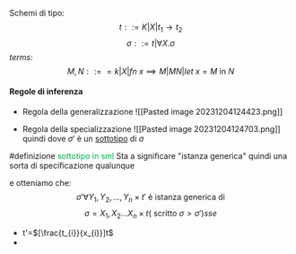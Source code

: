 Schemi di tipo:$$t::=K|X|t_{1}\rightarrow t_{2}$$
$$\sigma::=t|\forall X.\sigma$$
$terms$:$$
M,N::==k|X|fn\;x\implies M|MN|let\;x=M\text{ in }N
$$
#### Regole di inferenza

- Regola della generalizzazione
![[Pasted image 20231204124423.png]]

- Regola della specializzazione
![[Pasted image 20231204124703.png]]
quindi dove $\sigma'$ è un <u>sottotipo</u> di $\sigma$

#definizione <font color="#00b050">sottotipo in sml</font>
  Sta a significare "istanza generica" quindi una sorta di specificazione qualunque

e otteniamo che:$$
\sigma'\forall Y_{1},Y_{2},\dots,Y_{n}\times t' \text{ è istanza generica di}
$$
$$
\sigma=X_{1},X_{2}\dots X_{n}\times t(\text{ scritto } \sigma>\sigma')sse
$$
- t'=$[\frac{t_{i}}{x_{i}}]t$ 
- 